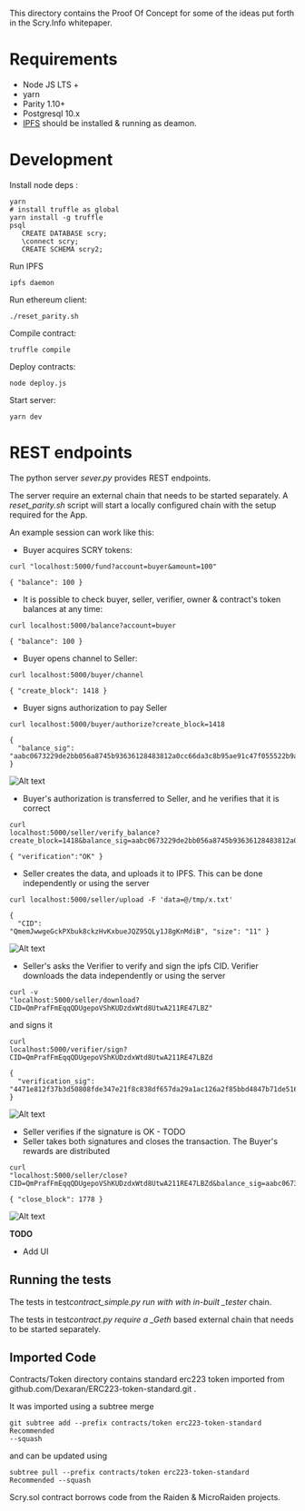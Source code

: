 This directory contains the Proof Of Concept for some of the ideas put forth in
the Scry.Info whitepaper.

# Requirements

- Node JS LTS +
- yarn
- Parity 1.10+
- Postgresql 10.x
- [IPFS](https://github.com/ipfs/go-ipfs) should be installed & running as deamon.


# Development

Install node deps :

```
yarn
# install truffle as global
yarn install -g truffle
psql
   CREATE DATABASE scry;
   \connect scry;
   CREATE SCHEMA scry2;
```


Run IPFS

```
ipfs daemon
```

Run ethereum client:

```
./reset_parity.sh
```

Compile contract:

```
truffle compile
```

Deploy contracts:

```
node deploy.js
```

Start server:

```
yarn dev
```

# REST endpoints

The python server _sever.py_ provides REST endpoints.

The server require an external chain that needs to be started
separately. A _reset_parity.sh_ script will start a locally configured chain with the
setup required for the App.

An example session can work like this:

* Buyer acquires SCRY tokens:

```
curl "localhost:5000/fund?account=buyer&amount=100"

{ "balance": 100 }
```

* It is possible to check buyer, seller, verifier, owner & contract's token
  balances at any time:

```
curl localhost:5000/balance?account=buyer

{ "balance": 100 }
```

* Buyer opens channel to Seller:

```
curl localhost:5000/buyer/channel

{ "create_block": 1418 }
```

* Buyer signs authorization to pay Seller

```
curl localhost:5000/buyer/authorize?create_block=1418

{
  "balance_sig":
"aabc0673229de2bb056a8745b93636128483812a0cc66da3c8b95ae91c47f055522b9a3d13f92ddb87d08319a2cd4b10d6b845b1b705391e7fa3f610b7f1f7d41b"
}
```

![Alt text](./doc/buyer.svg)

* Buyer's authorization is transferred to Seller, and he verifies that it is
  correct

```
curl
localhost:5000/seller/verify_balance?create_block=1418&balance_sig=aabc0673229de2bb056a8745b93636128483812a0cc66da3c8b95ae91c47f055522b9a3d13f92ddb87d08319a2cd4b10d6b845b1b705391e7fa3f610b7f1f7d41b

{ "verification":"OK" }
```

* Seller creates the data, and uploads it to IPFS. This can be done
  independently or using the server

```
curl localhost:5000/seller/upload -F 'data=@/tmp/x.txt'

{
  "CID":
"QmemJwwgeGckPXbuk8ckzHvKxbueJQZ95QLy1J8gKnMdiB", "size": "11" }
```

![Alt text](./doc/seller.svg)

* Seller's asks the Verifier to verify and sign the ipfs CID. Verifier downloads
  the data independently or using the server

```
curl -v
"localhost:5000/seller/download?CID=QmPrafFmEqqQDUgepoVShKUDzdxWtd8UtwA211RE47LBZ"
```

and signs it

```
curl
localhost:5000/verifier/sign?CID=QmPrafFmEqqQDUgepoVShKUDzdxWtd8UtwA211RE47LBZd

{
  "verification_sig":
"4471e812f37b3d50808fde347e21f8c838df657da29a1ac126a2f85bbd4847b71de516f4ca8d2b26587f4ddc0ac2b78cf18cb03a12097800cbb281f26e5c2ada1b"
}
```

![Alt text](./doc/verification.svg)

* Seller verifies if the signature is OK - TODO
* Seller takes both signatures and closes the transaction. The Buyer's rewards
  are distributed

```
curl
"localhost:5000/seller/close?CID=QmPrafFmEqqQDUgepoVShKUDzdxWtd8UtwA211RE47LBZd&balance_sig=aabc0673229de2bb056a8745b93636128483812a0cc66da3c8b95ae91c47f055522b9a3d13f92ddb87d08319a2cd4b10d6b845b1b705391e7fa3f610b7f1f7d41b&verification_sig=4471e812f37b3d50808fde347e21f8c838df657da29a1ac126a2f85bbd4847b71de516f4ca8d2b26587f4ddc0ac2b78cf18cb03a12097800cbb281f26e5c2ada1b&create_block=1418"

{ "close_block": 1778 }
```

![Alt text](./doc/settlement.svg)

**TODO**

* Add UI

## Running the tests

The tests in test*contract_simple.py run with with in-built \_tester* chain.

The tests in test*contract.py require a \_Geth* based external chain that needs
to be started separately.

## Imported Code

Contracts/Token directory contains standard erc223 token imported from
github.com/Dexaran/ERC223-token-standard.git .

It was imported using a subtree merge

```
git subtree add --prefix contracts/token erc223-token-standard Recommended
--squash
```

and can be updated using

```
subtree pull --prefix contracts/token erc223-token-standard Recommended --squash
```

Scry.sol contract borrows code from the Raiden & MicroRaiden projects.

```

```
